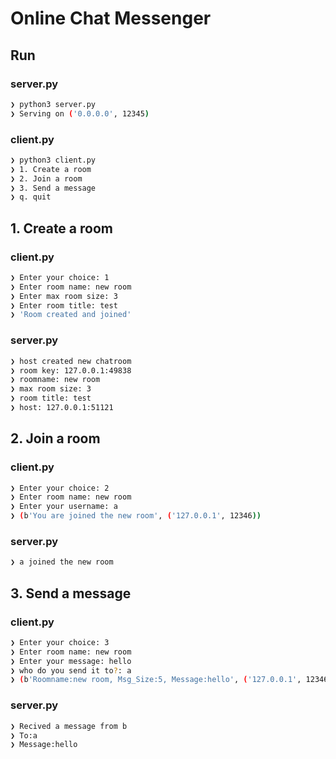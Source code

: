 # Online Chat Messenger

## Run
### server.py
```bash
❯ python3 server.py
❯ Serving on ('0.0.0.0', 12345)
```

### client.py
```bash
❯ python3 client.py
❯ 1. Create a room
❯ 2. Join a room
❯ 3. Send a message
❯ q. quit
```

## 1. Create a room
### client.py
```bash
❯ Enter your choice: 1
❯ Enter room name: new room
❯ Enter max room size: 3
❯ Enter room title: test
❯ 'Room created and joined'
```

### server.py
```bash
❯ host created new chatroom
❯ room key: 127.0.0.1:49838
❯ roomname: new room
❯ max room size: 3
❯ room title: test
❯ host: 127.0.0.1:51121
```

## 2. Join a room
### client.py
```bash
❯ Enter your choice: 2
❯ Enter room name: new room
❯ Enter your username: a
❯ (b'You are joined the new room', ('127.0.0.1', 12346))
```

### server.py
```bash
❯ a joined the new room
```


## 3. Send a message
### client.py
```bash
❯ Enter your choice: 3
❯ Enter room name: new room
❯ Enter your message: hello
❯ who do you send it to?: a
❯ (b'Roomname:new room, Msg_Size:5, Message:hello', ('127.0.0.1', 12346))
```

### server.py
```bash
❯ Recived a message from b
❯ To:a
❯ Message:hello
```
